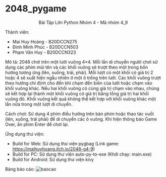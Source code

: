 # 2048_pygame
<p align="center">
Bài Tập Lớn Python Nhóm 4 - Mã nhóm 4_9
</p>

Thành viên:
- Mai Huy Hoàng - B20DCCN275
- Đinh Minh Phúc - B20DCCN503
- Phạm Văn Huy - B20DCCN323

Mô tả: 2048 chơi trên một lưới vuông 4×4. Mỗi lần di chuyển người chơi sử dụng các phím mũi tên và các khối vuông sẽ trượt theo một trong bốn hướng tương ứng (lên, xuống, trái, phải). Mỗi lượt có một khối có giá trị 2 hoặc 4 sẽ xuất hiện ngẫu nhiên ở một ô trống trên lưới. Các khối vuông trượt theo hướng chỉ định cho đến khi chạm đến biên của lưới hoặc chạm vào khối vuông khác. Nếu hai khối vuông có cùng giá trị chạm vào nhau, chúng sẽ kết hợp lại thành một khối vuông có giá trị bằng tổng giá trị hai khối vuông đó. Khối vuông kết quả không thể kết hợp với khối vuông khác một lần nữa trong một lượt di chuyển. 

Cách chơi: Sử dụng 4 phím điều hướng trên bàn phím hoặc thao tác vuốt (lên, xuống, trái phải) để di chuyển các ô vuông. Khi hiện thông báo Game Over, ấn phím Enter để chơi lại. 

Ứng dụng thư viện:
- Build for Web: Sử dụng thư viện pygbag (Link game: https://maihuyhoang.itch.io/2048-g4-9)
- Build for PC: Sử dụng thư viện auto-py-to-exe (Khởi chạy: main.exe)
- Build for Android: Sử dụng thư viện kivy

Bảng báo cáo:
![baocao](https://user-images.githubusercontent.com/114207068/200369901-aa2f7635-1ee8-4587-b709-037905d0308e.jpg)

